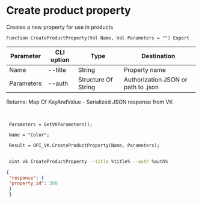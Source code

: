 ﻿---
sidebar_position: 2
---

# Create product property
 Creates a new property for use in products



`Function CreateProductProperty(Val Name, Val Parameters = "") Export`

 | Parameter | CLI option | Type | Destination |
 |-|-|-|-|
 | Name | --title | String | Property name |
 | Parameters | --auth | Structure Of String | Authorization JSON or path to .json |

 
 Returns: Map Of KeyAndValue - Serialized JSON response from VK

<br/>




```bsl title="Code example"
 Parameters = GetVKParameters();
 
 Name = "Color";
 
 Result = OPI_VK.CreateProductProperty(Name, Parameters);
```
	


```sh title="CLI command example"
 
 oint vk CreateProductProperty --title %title% --auth %auth%

```

```json title="Result"
{
 "response": {
 "property_id": 260
 }
 }
```

